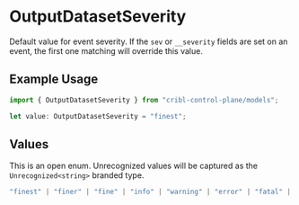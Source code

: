 # OutputDatasetSeverity

Default value for event severity. If the `sev` or `__severity` fields are set on an event, the first one matching will override this value.

## Example Usage

```typescript
import { OutputDatasetSeverity } from "cribl-control-plane/models";

let value: OutputDatasetSeverity = "finest";
```

## Values

This is an open enum. Unrecognized values will be captured as the `Unrecognized<string>` branded type.

```typescript
"finest" | "finer" | "fine" | "info" | "warning" | "error" | "fatal" | Unrecognized<string>
```